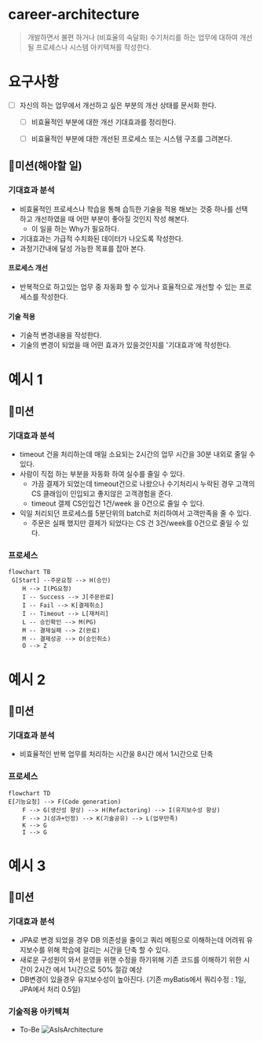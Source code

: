 # career-architecture
> 개발하면서 불편 하거나 (비효율의 숙달화) 수기처리를 하는 업무에 대하여 개선 될 프로세스나 시스템 아키텍쳐를 작성한다.
# 요구사항
- [ ] 자신의 하는 업무에서 개선하고 싶은 부분의 개선 상태를 문서화 한다.
    - [ ] 비효율적인 부분에 대한 개선 기대효과를 정리한다.
    - [ ] 비효율적인 부분에 대한 개선된 프로세스 또는 시스템 구조를 그려본다.


## 🚀미션(해야할 일)


### 기대효과 분석
- 비효율적인 프로세스나 학습을 통해 습득한 기술을 적용 해보는 것중 하나를 선택 하고 개선하였을 때 어떤 부분이 좋아질 것인지 작성 해본다.
    - 이 일을 하는 Why가 필요하다.
- 기대효과는 가급적 수치화된 데이터가 나오도록 작성한다.
- 과정기간내에 달성 가능한 목표를 잡아 본다.
#### 프로세스 개선
- 반복적으로 하고있는 업무 중 자동화 할 수 있거나 효율적으로 개선할 수 있는 프로세스를 작성한다.

#### 기술 적용
- 기술적 변경내용을 작성한다.
- 기술의 변경이 되었을 때 어떤 효과가 있을것인지를 '기대효과'에 작성한다.

# 예시 1

## 🚀미션
### 기대효과 분석
- timeout 건을 처리하는데 매일 소요되는 2시간의 업무 시간을 30분 내외로 줄일 수 있다.
- 사람이 직접 하는 부분을 자동화 하여 실수를 줄일 수 있다.
    - 가끔 결제가 되었는데 timeout건으로 나왔으나 수기처리시 누락된 경우 고객의 CS 클래임이 인입되고 좋지않은 고객경험을 준다.
    - timeout 갤제 CS인입건 1건/week 을 0건으로 줄일 수 있다.
- 익일 처리되던 프로세스를 5분단위의 batch로 처리하여서 고객만족을 줄 수 있다.
    - 주문은 실패 했지만 결제가 되었다는 CS 건 3건/week를 0건으로 줄일 수 있다.
 
### 프로세스
```mermaid
flowchart TB
 G[Start] --주문요청 --> H(승인)
    H --> I(PG요청)
    I -- Success --> J[주문완료]
    I -- Fail --> K[결제취소]
    I -- Timeout --> L[재처리]
    L -- 승인확인 --> M(PG)
    M -- 결제실패 --> Z(완료)
    M -- 결제성공 --> O(승인취소)
    O --> Z
```

# 예시 2

## 🚀미션
### 기대효과 분석
- 비효율적인 반복 업무를 처리하는 시간을 8시간 에서 1시간으로 단축
### 프로세스
```mermaid
flowchart TD
E[기능요청] --> F(Code generation)
    F --> G(생산성 향상) --> H(Refactoring) --> I(유지보수성 향상)
    F --> J(성과+인정) --> K(기술공유) --> L(업무만족)
    K --> G
    I --> G
```

# 예시 3

## 🚀미션
### 기대효과 분석
- JPA로 변경 되었을 경우 DB 의존성을 줄이고 쿼리 메핑으로 이해하는데 어려워 유지보수를 위해 학습에 걸리는 시간을 단축 할 수 있다. 
- 새로운 구성원이 와서 운영을 위핸 수정을 하기위해 기존 코드를 이해하기 위한 시간이 2시간 에서 1시간으로 50% 절감 예상
- DB변경이 있을경우 유지보수성이 높아진다. (기존 myBatis에서 쿼리수정 : 1일, JPA에서 처리 0.5일)
### 기술적용 아키텍쳐
- To-Be
![AsIsArchitecture](https://nextstep-storage.s3.ap-northeast-2.amazonaws.com/74cf215a1a9a49399797cfd225cab19a)


